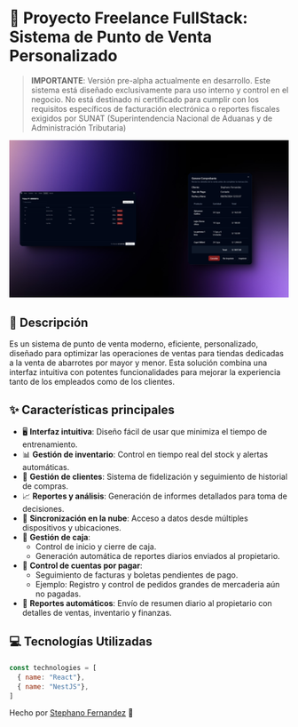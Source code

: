 # 🛒 Proyecto Freelance FullStack: Sistema de Punto de Venta Personalizado

> **IMPORTANTE**: Versión pre-alpha actualmente en desarrollo. Este sistema está diseñado exclusivamente para uso interno y control en el negocio. No está destinado ni certificado para cumplir con los requisitos específicos de facturación electrónica o reportes fiscales exigidos por SUNAT (Superintendencia Nacional de Aduanas y de Administración Tributaria)


![POS Logo](./images/915shots_so.png)


## 📖 Descripción

Es un sistema de punto de venta moderno, eficiente, personalizado, diseñado para optimizar las operaciones de ventas para tiendas dedicadas a la venta de abarrotes por mayor y menor. Esta solución combina una interfaz intuitiva con potentes funcionalidades para mejorar la experiencia tanto de los empleados como de los clientes.

## ✨ Características principales

- 🖥️ **Interfaz intuitiva**: Diseño fácil de usar que minimiza el tiempo de entrenamiento.
- 📊 **Gestión de inventario**: Control en tiempo real del stock y alertas automáticas.
- 👥 **Gestión de clientes**: Sistema de fidelización y seguimiento de historial de compras.
- 📈 **Reportes y análisis**: Generación de informes detallados para toma de decisiones.
- 🔄 **Sincronización en la nube**: Acceso a datos desde múltiples dispositivos y ubicaciones.
- 💼 **Gestión de caja**: 
  - Control de inicio y cierre de caja.
  - Generación automática de reportes diarios enviados al propietario.
- 📑 **Control de cuentas por pagar**: 
  - Seguimiento de facturas y boletas pendientes de pago.
  - Ejemplo: Registro y control de pedidos grandes de mercaderia aún no pagadas.
- 📩 **Reportes automáticos**: Envío de resumen diario al propietario con detalles de ventas, inventario y finanzas.


## 💻 Tecnologías Utilizadas
```js
const technologies = [
  { name: "React"},
  { name: "NestJS"},
]
```
Hecho por [Stephano Fernandez](https://www.linkedin.com/in/stephano-fernandez/) 💼